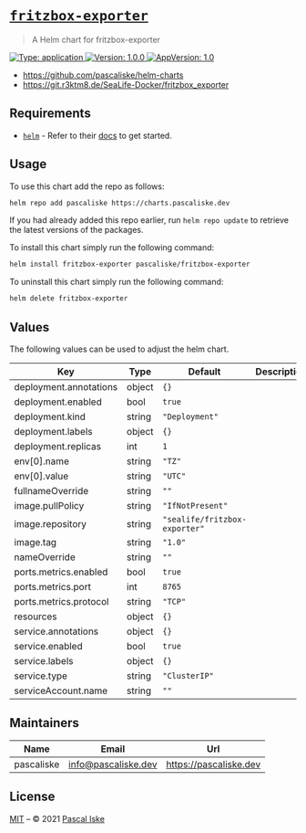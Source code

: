 # [`fritzbox-exporter`](https://github.com/pascaliske/helm-charts)

> A Helm chart for fritzbox-exporter

[![Type: application](https://img.shields.io/badge/Type-application-informational?style=flat-square) ](https://github.com/pascaliske/helm-charts)[![Version: 1.0.0](https://img.shields.io/badge/Version-1.0.0-informational?style=flat-square) ](https://github.com/pascaliske/helm-charts)[![AppVersion: 1.0](https://img.shields.io/badge/AppVersion-1.0-informational?style=flat-square) ](https://github.com/pascaliske/helm-charts)

* <https://github.com/pascaliske/helm-charts>
* <https://git.r3ktm8.de/SeaLife-Docker/fritzbox_exporter>

## Requirements

- [`helm`](https://helm.sh) - Refer to their [docs](https://helm.sh/docs) to get started.

## Usage

To use this chart add the repo as follows:

```sh
helm repo add pascaliske https://charts.pascaliske.dev
```

If you had already added this repo earlier, run `helm repo update` to retrieve the latest versions of the packages.

To install this chart simply run the following command:

```sh
helm install fritzbox-exporter pascaliske/fritzbox-exporter
```

To uninstall this chart simply run the following command:

```sh
helm delete fritzbox-exporter
```

## Values

The following values can be used to adjust the helm chart.

| Key | Type | Default | Description |
|-----|------|---------|-------------|
| deployment.annotations | object | `{}` |  |
| deployment.enabled | bool | `true` |  |
| deployment.kind | string | `"Deployment"` |  |
| deployment.labels | object | `{}` |  |
| deployment.replicas | int | `1` |  |
| env[0].name | string | `"TZ"` |  |
| env[0].value | string | `"UTC"` |  |
| fullnameOverride | string | `""` |  |
| image.pullPolicy | string | `"IfNotPresent"` |  |
| image.repository | string | `"sealife/fritzbox-exporter"` |  |
| image.tag | string | `"1.0"` |  |
| nameOverride | string | `""` |  |
| ports.metrics.enabled | bool | `true` |  |
| ports.metrics.port | int | `8765` |  |
| ports.metrics.protocol | string | `"TCP"` |  |
| resources | object | `{}` |  |
| service.annotations | object | `{}` |  |
| service.enabled | bool | `true` |  |
| service.labels | object | `{}` |  |
| service.type | string | `"ClusterIP"` |  |
| serviceAccount.name | string | `""` |  |

## Maintainers

| Name | Email | Url |
| ---- | ------ | --- |
| pascaliske | info@pascaliske.dev | https://pascaliske.dev |

## License

[MIT](LICENSE.md) – © 2021 [Pascal Iske](https://pascaliske.dev)

